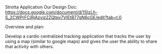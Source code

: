 Strotta Application
Our Design Doc: https://docs.google.com/document/d/1SlzLh-S_2CWPrFCiRjAzviz2ZQtpv7VIEtB77gN6cGE/edit?tab=t.0

Overview and plan:

Develop a cardio centralized tracking application that tracks the user by using a map (similar to google maps) and gives the user the ability to share that activity with others.
